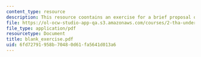 ```yaml
---
content_type: resource
description: This resource coontains an exercise for a brief proposal of the thesis.
file: https://ol-ocw-studio-app-qa.s3.amazonaws.com/courses/2-tha-undergraduate-thesis-for-course-2-a-january-iap-2007/6fd72791958b70480d61fa5641d013a6_blank_exercise.pdf
file_type: application/pdf
resourcetype: Document
title: blank_exercise.pdf
uid: 6fd72791-958b-7048-0d61-fa5641d013a6
---
```

